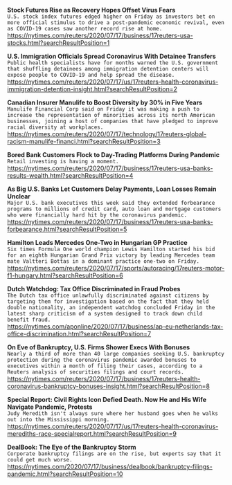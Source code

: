 **Stock Futures Rise as Recovery Hopes Offset Virus Fears**\
`U.S. stock index futures edged higher on Friday as investors bet on more official stimulus to drive a post-pandemic economic revival, even as COVID-19 cases saw another record rise at home.`\
https://nytimes.com/reuters/2020/07/17/business/17reuters-usa-stocks.html?searchResultPosition=1

**U.S. Immigration Officials Spread Coronavirus With Detainee Transfers**\
`Public health specialists have for months warned the U.S. government that shuffling detainees among immigration detention centers will expose people to COVID-19 and help spread the disease. `\
https://nytimes.com/reuters/2020/07/17/us/17reuters-health-coronavirus-immigration-detention-insight.html?searchResultPosition=2

**Canadian Insurer Manulife to Boost Diversity by 30% in Five Years**\
`Manulife Financial Corp said on Friday it was making a push to increase the representation of minorities across its north American businesses, joining a host of companies that have pledged to improve racial diversity at workplaces.`\
https://nytimes.com/reuters/2020/07/17/technology/17reuters-global-racism-manulife-financi.html?searchResultPosition=3

**Bored Bank Customers Flock to Day-Trading Platforms During Pandemic**\
`Retail investing is having a moment.`\
https://nytimes.com/reuters/2020/07/17/business/17reuters-usa-banks-results-wealth.html?searchResultPosition=4

**As Big U.S. Banks Let Customers Delay Payments, Loan Losses Remain Unclear**\
`Major U.S. bank executives this week said they extended forbearance programs to millions of credit card, auto loan and mortgage customers who were financially hard hit by the coronavirus pandemic. `\
https://nytimes.com/reuters/2020/07/17/business/17reuters-usa-banks-forbearance.html?searchResultPosition=5

**Hamilton Leads Mercedes One-Two in Hungarian GP Practice**\
`Six times Formula One world champion Lewis Hamilton started his bid for an eighth Hungarian Grand Prix victory by leading Mercedes team mate Valtteri Bottas in a dominant practice one-two on Friday.`\
https://nytimes.com/reuters/2020/07/17/sports/autoracing/17reuters-motor-f1-hungary.html?searchResultPosition=6

**Dutch Watchdog: Tax Office Discriminated in Fraud Probes**\
`The Dutch tax office unlawfully discriminated against citizens by targeting them for investigation based on the fact that they held double nationality, an independent watchdog concluded Friday in the latest sharp criticism of a system designed to track down child benefit fraud.`\
https://nytimes.com/aponline/2020/07/17/business/ap-eu-netherlands-tax-office-discrimination.html?searchResultPosition=7

**On Eve of Bankruptcy, U.S. Firms Shower Execs With Bonuses**\
`Nearly a third of more than 40 large companies seeking U.S. bankruptcy protection during the coronavirus pandemic awarded bonuses to executives within a month of filing their cases, according to a Reuters analysis of securities filings and court records.`\
https://nytimes.com/reuters/2020/07/17/business/17reuters-health-coronavirus-bankruptcy-bonuses-insight.html?searchResultPosition=8

**Special Report: Civil Rights Icon Defied Death. Now He and His Wife Navigate Pandemic, Protests**\
`Judy Meredith isn't always sure where her husband goes when he walks out into the Mississippi morning.`\
https://nytimes.com/reuters/2020/07/17/us/17reuters-health-coronavirus-merediths-race-specialreport.html?searchResultPosition=9

**DealBook: The Eye of the Bankruptcy Storm**\
`Corporate bankruptcy filings are on the rise, but experts say that it could get much worse.`\
https://nytimes.com/2020/07/17/business/dealbook/bankruptcy-filings-pandemic.html?searchResultPosition=10


